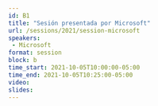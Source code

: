 ```yaml
---
id: B1
title: "Sesión presentada por Microsoft"
url: /sessions/2021/session-microsoft
speakers:
 - Microsoft
format: session
block: b
time_start: 2021-10-05T10:00:00-05:00
time_end: 2021-10-05T10:25:00-05:00
video:
slides:
---
```

